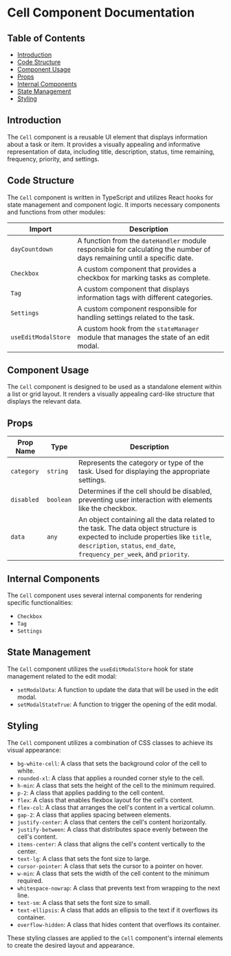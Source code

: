# Cell Component Documentation 

## Table of Contents 
* [Introduction](#introduction)
* [Code Structure](#code-structure)
* [Component Usage](#component-usage)
* [Props](#props)
* [Internal Components](#internal-components)
* [State Management](#state-management)
* [Styling](#styling)


## Introduction 
The `Cell` component is a reusable UI element that displays information about a task or item. It provides a visually appealing and informative representation of data, including title, description, status, time remaining, frequency, priority, and settings.

## Code Structure
The `Cell` component is written in TypeScript and utilizes React hooks for state management and component logic. It imports necessary components and functions from other modules:

| Import | Description |
|---|---|
| `dayCountdown` | A function from the `dateHandler` module responsible for calculating the number of days remaining until a specific date. |
| `Checkbox` | A custom component that provides a checkbox for marking tasks as complete. |
| `Tag` | A custom component that displays information tags with different categories. |
| `Settings` | A custom component responsible for handling settings related to the task. |
| `useEditModalStore` | A custom hook from the `stateManager` module that manages the state of an edit modal. |

## Component Usage
The `Cell` component is designed to be used as a standalone element within a list or grid layout. It renders a visually appealing card-like structure that displays the relevant data. 

## Props 
| Prop Name | Type | Description | 
|---|---|---|
| `category` | `string` | Represents the category or type of the task. Used for displaying the appropriate settings. |
| `disabled` | `boolean` | Determines if the cell should be disabled, preventing user interaction with elements like the checkbox. |
| `data` | `any` | An object containing all the data related to the task. The data object structure is expected to include properties like `title`, `description`, `status`, `end_date`, `frequency_per_week`, and `priority`. |

## Internal Components
The `Cell` component uses several internal components for rendering specific functionalities:
* `Checkbox`
* `Tag`
* `Settings`

## State Management
The `Cell` component utilizes the `useEditModalStore` hook for state management related to the edit modal:
* `setModalData`: A function to update the data that will be used in the edit modal.
* `setModalStateTrue`: A function to trigger the opening of the edit modal.

## Styling
The `Cell` component utilizes a combination of CSS classes to achieve its visual appearance:
* `bg-white-cell`: A class that sets the background color of the cell to white.
* `rounded-xl`: A class that applies a rounded corner style to the cell.
* `h-min`: A class that sets the height of the cell to the minimum required.
* `p-2`: A class that applies padding to the cell content.
* `flex`: A class that enables flexbox layout for the cell's content.
* `flex-col`: A class that arranges the cell's content in a vertical column.
* `gap-2`: A class that applies spacing between elements.
* `justify-center`: A class that centers the cell's content horizontally.
* `justify-between`: A class that distributes space evenly between the cell's content.
* `items-center`: A class that aligns the cell's content vertically to the center.
* `text-lg`: A class that sets the font size to large.
* `cursor-pointer`: A class that sets the cursor to a pointer on hover.
* `w-min`: A class that sets the width of the cell content to the minimum required.
* `whitespace-nowrap`: A class that prevents text from wrapping to the next line.
* `text-sm`: A class that sets the font size to small.
* `text-ellipsis`: A class that adds an ellipsis to the text if it overflows its container.
* `overflow-hidden`: A class that hides content that overflows its container.

These styling classes are applied to the `Cell` component's internal elements to create the desired layout and appearance. 
